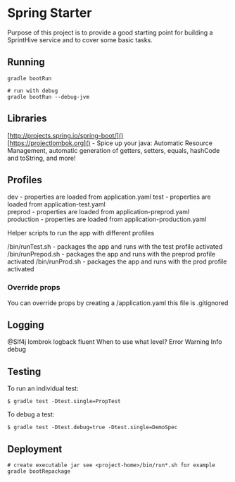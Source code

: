 # Spring Starter

Purpose of this project is to provide a good starting point for building a SprintHive service and
to cover some basic tasks.

## Running

    gradle bootRun
    
    # run with debug
    gradle bootRun --debug-jvm 
    
## Libraries 

[http://projects.spring.io/spring-boot/]()  
[https://projectlombok.org]() - Spice up your java: Automatic Resource Management, 
automatic generation of getters, setters, equals, hashCode and toString, and more!

## Profiles

dev - properties are loaded from application.yaml 
test - properties are loaded from application-test.yaml   
preprod - properties are loaded from application-preprod.yaml  
production - properties are loaded from application-production.yaml

Helper scripts to run the app with different profiles

/bin/runTest.sh - packages the app and runs with the test profile activated
/bin/runPrepod.sh - packages the app and runs with the preprod profile activated
/bin/runProd.sh - packages the app and runs with the prod profile activated

### Override props

You can override props by creating a <project-home>/application.yaml this file is .gitignored

## Logging

@Slf4j
lombrok
logback
fluent 
When to use what level?
Error 
Warning
Info
debug


## Testing

To run an individual test:

    $ gradle test -Dtest.single=PropTest

To debug a test:

    $ gradle test -Dtest.debug=true -Dtest.single=DemoSpec

## Deployment

    # create executable jar see <project-home>/bin/run*.sh for example 
    gradle bootRepackage

